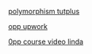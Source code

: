 [polymorphism tutplus](https://code.tutsplus.com/tutorials/understanding-and-applying-polymorphism-in-php--net-14362)

[opp upwork](https://www.upwork.com/hiring/development/object-oriented-programming/)

[0pp course video linda](https://www.youtube.com/playlist?list=PLfbPmcuPNi5oBuTATzK249zI9dL7jMVXQ)
